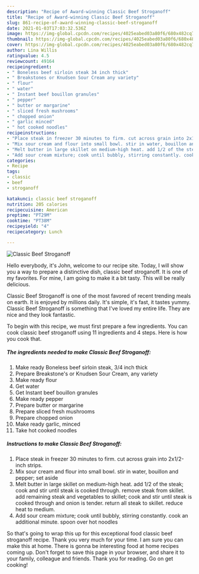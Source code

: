 ```yaml
---
description: "Recipe of Award-winning Classic Beef Stroganoff"
title: "Recipe of Award-winning Classic Beef Stroganoff"
slug: 861-recipe-of-award-winning-classic-beef-stroganoff
date: 2021-01-03T17:03:32.536Z
image: https://img-global.cpcdn.com/recipes/4025eabed03a80f6/680x482cq70/classic-beef-stroganoff-recipe-main-photo.jpg
thumbnail: https://img-global.cpcdn.com/recipes/4025eabed03a80f6/680x482cq70/classic-beef-stroganoff-recipe-main-photo.jpg
cover: https://img-global.cpcdn.com/recipes/4025eabed03a80f6/680x482cq70/classic-beef-stroganoff-recipe-main-photo.jpg
author: Lina Willis
ratingvalue: 4.5
reviewcount: 49164
recipeingredient:
- " Boneless beef sirloin steak 34 inch thick"
- " Breakstones or Knudsen Sour Cream any variety"
- " flour"
- " water"
- " Instant beef bouillon granules"
- " pepper"
- " butter or margarine"
- " sliced fresh mushrooms"
- " chopped onion"
- " garlic minced"
- " hot cooked noodles"
recipeinstructions:
- "Place steak in freezer 30 minutes to firm. cut across grain into 2x1/2-inch strips."
- "Mix sour cream and flour into small bowl. stir in water, bouillon and pepper; set aside"
- "Melt butter in large skillet on medium-high heat. add 1/2 of the steak; cook and stir until steak is cooked through. remove steak from skillet. add remaining steak and vegetables to skillet; cook and stir until steak is cooked through and onion is tender. return all steak to skillet. reduce heat to medium."
- "Add sour cream mixture; cook until bubbly, stirring constantly. cook an additional minute. spoon over hot noodles"
categories:
- Recipe
tags:
- classic
- beef
- stroganoff

katakunci: classic beef stroganoff 
nutrition: 205 calories
recipecuisine: American
preptime: "PT29M"
cooktime: "PT38M"
recipeyield: "4"
recipecategory: Lunch

---
```



![Classic Beef Stroganoff](https://img-global.cpcdn.com/recipes/4025eabed03a80f6/680x482cq70/classic-beef-stroganoff-recipe-main-photo.jpg)

Hello everybody, it's John, welcome to our recipe site. Today, I will show you a way to prepare a distinctive dish, classic beef stroganoff. It is one of my favorites. For mine, I am going to make it a bit tasty. This will be really delicious.

Classic Beef Stroganoff is one of the most favored of recent trending meals on earth. It is enjoyed by millions daily. It's simple, it's fast, it tastes yummy. Classic Beef Stroganoff is something that I've loved my entire life. They are nice and they look fantastic.




To begin with this recipe, we must first prepare a few ingredients. You can cook classic beef stroganoff using 11 ingredients and 4 steps. Here is how you cook that.

<!--inarticleads1-->

##### The ingredients needed to make Classic Beef Stroganoff:

1. Make ready  Boneless beef sirloin steak, 3/4 inch thick
1. Prepare  Breakstone&#39;s or Knudsen Sour Cream, any variety
1. Make ready  flour
1. Get  water
1. Get  Instant beef bouillon granules
1. Make ready  pepper
1. Prepare  butter or margarine
1. Prepare  sliced fresh mushrooms
1. Prepare  chopped onion
1. Make ready  garlic, minced
1. Take  hot cooked noodles




<!--inarticleads2-->

##### Instructions to make Classic Beef Stroganoff:

1. Place steak in freezer 30 minutes to firm. cut across grain into 2x1/2-inch strips.
1. Mix sour cream and flour into small bowl. stir in water, bouillon and pepper; set aside
1. Melt butter in large skillet on medium-high heat. add 1/2 of the steak; cook and stir until steak is cooked through. remove steak from skillet. add remaining steak and vegetables to skillet; cook and stir until steak is cooked through and onion is tender. return all steak to skillet. reduce heat to medium.
1. Add sour cream mixture; cook until bubbly, stirring constantly. cook an additional minute. spoon over hot noodles




So that's going to wrap this up for this exceptional food classic beef stroganoff recipe. Thank you very much for your time. I am sure you can make this at home. There is gonna be interesting food at home recipes coming up. Don't forget to save this page in your browser, and share it to your family, colleague and friends. Thank you for reading. Go on get cooking!
